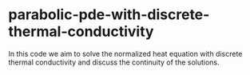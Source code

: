 # parabolic-pde-with-discrete-thermal-conductivity
In this code we aim to solve the normalized heat equation with discrete thermal conductivity and discuss the continuity of the solutions.
